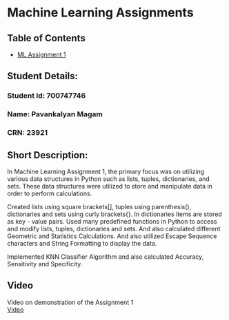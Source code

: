 # Machine Learning Assignments
## Table of Contents
- [ML Assignment 1](https://github.com/pxm77460/ML-Assignments/tree/main/Source%20Code)
## Student Details:
### Student Id: 700747746
### Name: Pavankalyan Magam
### CRN: 23921


## Short Description: 
In Machine Learning Assignment 1, the primary focus was on utilizing various data structures in Python such as lists, tuples, dictionaries, and sets. These data structures were utilized to store and manipulate data in order to perform calculations.  

Created lists using square brackets[], tuples using parenthesis(), dictionaries and sets using curly brackets{}. In dictionaries items are stored as key - value pairs. Used many predefined functions in Python to access and modify lists, tuples, dictionaries and sets. And also calculated different Geometric and Statistics Calculations. And also utilized Escape Sequence characters and String Formatting to display the data.  

Implemented KNN Classifier Algorithm and also calculated Accuracy, Sensitivity and Specificity.

## Video
Video on demonstration of the Assignment 1  
[Video](https://choosealicense.com/licenses/mit/)
